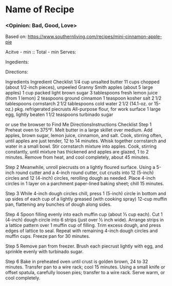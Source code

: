 # Name of Recipe
### <Opinion: Bad, Good, Love>

Based on: https://www.southernliving.com/recipes/mini-cinnamon-apple-pie   

Acitve - <time>min :: Total - <time>min
Serves:  

Ingedients:  

Directions:  

Ingredients
Ingredient Checklist
1/4 cup unsalted butter
11 cups chopped (about 1/2-inch pieces), unpeeled Granny Smith apples (about 5 large apples)
1 cup packed light brown sugar
3 tablespoons fresh lemon juice (from 1 lemon)
2 teaspoons ground cinnamon
1 teaspoon kosher salt
2 1/2 tablespoons cornstarch
2 1/2 tablespoons cold water
2 1/2 (14.1-oz. or 15-oz.) pkg. refrigerated piecrusts 
All-purpose flour, for work surface
1 large egg, lightly beaten
1 1/2 teaspoons turbinado sugar

or use the browser to
Find Me
DirectionsInstructions Checklist
Step 1
Preheat oven to 375°F. Melt butter in a large skillet over medium. Add apples, brown sugar, lemon juice, cinnamon, and salt. Cook, stirring often, until apples are just tender, 12 to 14 minutes. Whisk together cornstarch and water in a small bowl. Stir cornstarch mixture into apples. Cook, stirring constantly, until mixture has thickened and apples are glazed, 1 to 2 minutes. Remove from heat, and cool completely, about 45 minutes.

Step 2
Meanwhile, unroll piecrusts on a lightly floured surface. Using a 5-inch round cutter and a 4-inch round cutter, cut crusts into 12 (5-inch) circles and 12 (4-inch) circles, rerolling dough as needed. Place 4-inch circles in 1 layer on a parchment paper-lined baking sheet; chill 15 minutes.

Step 3
While 4-inch dough circles chill, press 1 (5-inch) circle in bottom and up sides of each cup of a lightly greased (with cooking spray) 12-cup muffin pan, flattening any bunches of dough along sides.

Step 4
Spoon filling evenly into each muffin cup (about ⅓ cup each). Cut 1 (4-inch) dough circle into 6 strips (just over ½ inch wide). Arrange strips in a lattice pattern over 1 muffin cup of filling. Trim excess dough, and press edges of lattice to seal. Repeat with remaining 4-inch dough circles and muffin cups. Freeze pan for 30 minutes.

Step 5
Remove pan from freezer. Brush each piecrust lightly with egg, and sprinkle evenly with turbinado sugar.

Step 6
Bake in preheated oven until crust is golden brown, 24 to 32 minutes. Transfer pan to a wire rack; cool 15 minutes. Using a small knife or offset spatula, carefully loosen pies; transfer to a wire rack. Serve warm, or cool completely.
